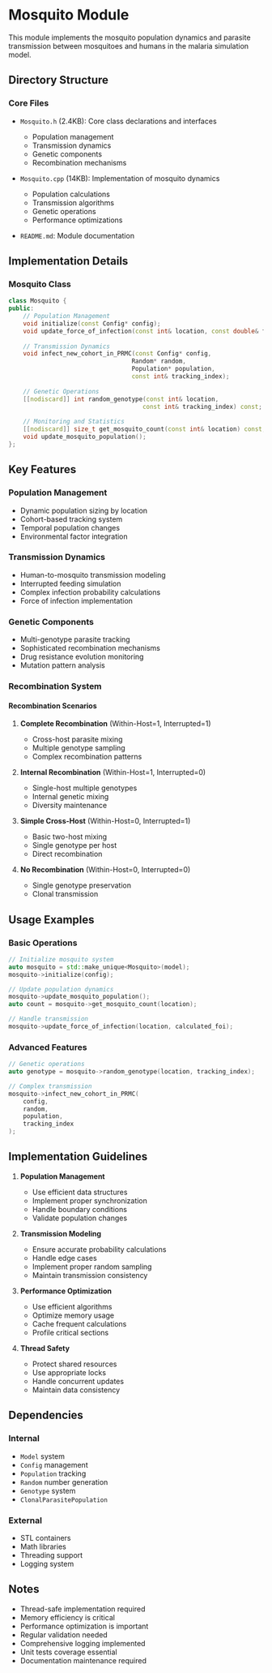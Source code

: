 # Mosquito Module

This module implements the mosquito population dynamics and parasite transmission between mosquitoes and humans in the malaria simulation model.

## Directory Structure

### Core Files
- `Mosquito.h` (2.4KB): Core class declarations and interfaces
  - Population management
  - Transmission dynamics
  - Genetic components
  - Recombination mechanisms

- `Mosquito.cpp` (14KB): Implementation of mosquito dynamics
  - Population calculations
  - Transmission algorithms
  - Genetic operations
  - Performance optimizations

- `README.md`: Module documentation

## Implementation Details

### Mosquito Class
```cpp
class Mosquito {
public:
    // Population Management
    void initialize(const Config* config);
    void update_force_of_infection(const int& location, const double& force_of_infection);
    
    // Transmission Dynamics
    void infect_new_cohort_in_PRMC(const Config* config,
                                  Random* random,
                                  Population* population,
                                  const int& tracking_index);
    
    // Genetic Operations
    [[nodiscard]] int random_genotype(const int& location,
                                     const int& tracking_index) const;
    
    // Monitoring and Statistics
    [[nodiscard]] size_t get_mosquito_count(const int& location) const;
    void update_mosquito_population();
};
```

## Key Features

### Population Management
- Dynamic population sizing by location
- Cohort-based tracking system
- Temporal population changes
- Environmental factor integration

### Transmission Dynamics
- Human-to-mosquito transmission modeling
- Interrupted feeding simulation
- Complex infection probability calculations
- Force of infection implementation

### Genetic Components
- Multi-genotype parasite tracking
- Sophisticated recombination mechanisms
- Drug resistance evolution monitoring
- Mutation pattern analysis

### Recombination System

#### Recombination Scenarios
1. **Complete Recombination** (Within-Host=1, Interrupted=1)
   - Cross-host parasite mixing
   - Multiple genotype sampling
   - Complex recombination patterns

2. **Internal Recombination** (Within-Host=1, Interrupted=0)
   - Single-host multiple genotypes
   - Internal genetic mixing
   - Diversity maintenance

3. **Simple Cross-Host** (Within-Host=0, Interrupted=1)
   - Basic two-host mixing
   - Single genotype per host
   - Direct recombination

4. **No Recombination** (Within-Host=0, Interrupted=0)
   - Single genotype preservation
   - Clonal transmission

## Usage Examples

### Basic Operations
```cpp
// Initialize mosquito system
auto mosquito = std::make_unique<Mosquito>(model);
mosquito->initialize(config);

// Update population dynamics
mosquito->update_mosquito_population();
auto count = mosquito->get_mosquito_count(location);

// Handle transmission
mosquito->update_force_of_infection(location, calculated_foi);
```

### Advanced Features
```cpp
// Genetic operations
auto genotype = mosquito->random_genotype(location, tracking_index);

// Complex transmission
mosquito->infect_new_cohort_in_PRMC(
    config,
    random,
    population,
    tracking_index
);
```

## Implementation Guidelines

1. **Population Management**
   - Use efficient data structures
   - Implement proper synchronization
   - Handle boundary conditions
   - Validate population changes

2. **Transmission Modeling**
   - Ensure accurate probability calculations
   - Handle edge cases
   - Implement proper random sampling
   - Maintain transmission consistency

3. **Performance Optimization**
   - Use efficient algorithms
   - Optimize memory usage
   - Cache frequent calculations
   - Profile critical sections

4. **Thread Safety**
   - Protect shared resources
   - Use appropriate locks
   - Handle concurrent updates
   - Maintain data consistency

## Dependencies

### Internal
- `Model` system
- `Config` management
- `Population` tracking
- `Random` number generation
- `Genotype` system
- `ClonalParasitePopulation`

### External
- STL containers
- Math libraries
- Threading support
- Logging system

## Notes

- Thread-safe implementation required
- Memory efficiency is critical
- Performance optimization is important
- Regular validation needed
- Comprehensive logging implemented
- Unit tests coverage essential
- Documentation maintenance required 
